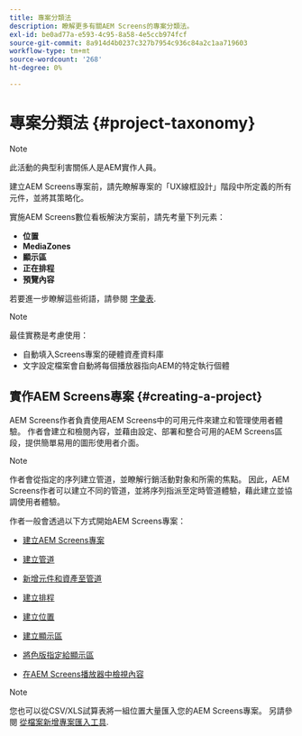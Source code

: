 ```yaml
---
title: 專案分類法
description: 瞭解更多有關AEM Screens的專案分類法。
exl-id: be0ad77a-e593-4c95-8a58-4e5ccb974fcf
source-git-commit: 8a914d4b0237c327b7954c936c84a2c1aa719603
workflow-type: tm+mt
source-wordcount: '268'
ht-degree: 0%

---
```


# 專案分類法 {#project-taxonomy}

>[!NOTE]
>
>此活動的典型利害關係人是AEM實作人員。

建立AEM Screens專案前，請先瞭解專案的「UX線框設計」階段中所定義的所有元件，並將其策略化。

實施AEM Screens數位看板解決方案前，請先考量下列元素：

* **位置**
* **MediaZones**
* **顯示區**
* **正在排程**
* **預覽內容**

若要進一步瞭解這些術語，請參閱 [字彙表](https://experienceleague.adobe.com/en/docs/experience-manager-screens/user-guide/overview/screens-glossary).

>[!NOTE]
>
>最佳實務是考慮使用：
>
>* 自動填入Screens專案的硬體資產資料庫
>* 文字設定檔案會自動將每個播放器指向AEM的特定執行個體

## 實作AEM Screens專案 {#creating-a-project}

AEM Screens作者負責使用AEM Screens中的可用元件來建立和管理使用者體驗。 作者會建立和檢閱內容，並藉由設定、部署和整合可用的AEM Screens區段，提供簡單易用的圖形使用者介面。

>[!NOTE]
>
>作者會從指定的序列建立管道，並瞭解行銷活動對象和所需的焦點。 因此，AEM Screens作者可以建立不同的管道，並將序列指派至定時管道體驗，藉此建立並協調使用者體驗。

作者一般會透過以下方式開始AEM Screens專案：

* [建立AEM Screens專案](https://experienceleague.adobe.com/en/docs/experience-manager-screens/user-guide/authoring/setting-up-projects/creating-a-screens-project)
* [建立管道](https://experienceleague.adobe.com/en/docs/experience-manager-screens/user-guide/authoring/setting-up-projects/managing-channels)
* [新增元件和資產至管道](https://experienceleague.adobe.com/en/docs/experience-manager-screens/user-guide/authoring/product-features/adding-components-to-a-channel)
* [建立排程](https://experienceleague.adobe.com/en/docs/experience-manager-screens/user-guide/authoring/setting-up-projects/managing-schedules)
* [建立位置](https://experienceleague.adobe.com/en/docs/experience-manager-screens/user-guide/authoring/setting-up-projects/managing-locations)
* [建立顯示區](https://experienceleague.adobe.com/en/docs/experience-manager-screens/user-guide/authoring/setting-up-projects/managing-displays)
* [將色版指定給顯示區](https://experienceleague.adobe.com/en/docs/experience-manager-screens/user-guide/authoring/setting-up-projects/assigning-channels/channel-assignment)

* [在AEM Screens播放器中檢視內容](https://experienceleague.adobe.com/en/docs/experience-manager-screens/user-guide/administering/working-with-screens-player)

>[!NOTE]
>您也可以從CSV/XLS試算表將一組位置大量匯入您的AEM Screens專案。 另請參閱 [從檔案新增專案匯入工具](https://experienceleague.adobe.com/en/docs/experience-manager-screens/user-guide/administering/project-importer).
